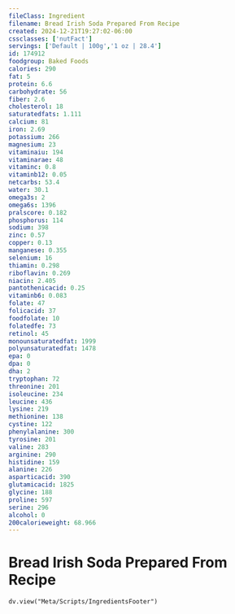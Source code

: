 ```yaml
---
fileClass: Ingredient
filename: Bread Irish Soda Prepared From Recipe
created: 2024-12-21T19:27:02-06:00
cssclasses: ['nutFact']
servings: ['Default | 100g','1 oz | 28.4']
id: 174912
foodgroup: Baked Foods
calories: 290
fat: 5
protein: 6.6
carbohydrate: 56
fiber: 2.6
cholesterol: 18
saturatedfats: 1.111
calcium: 81
iron: 2.69
potassium: 266
magnesium: 23
vitaminaiu: 194
vitaminarae: 48
vitaminc: 0.8
vitaminb12: 0.05
netcarbs: 53.4
water: 30.1
omega3s: 2
omega6s: 1396
pralscore: 0.182
phosphorus: 114
sodium: 398
zinc: 0.57
copper: 0.13
manganese: 0.355
selenium: 16
thiamin: 0.298
riboflavin: 0.269
niacin: 2.405
pantothenicacid: 0.25
vitaminb6: 0.083
folate: 47
folicacid: 37
foodfolate: 10
folatedfe: 73
retinol: 45
monounsaturatedfat: 1999
polyunsaturatedfat: 1478
epa: 0
dpa: 0
dha: 2
tryptophan: 72
threonine: 201
isoleucine: 234
leucine: 436
lysine: 219
methionine: 138
cystine: 122
phenylalanine: 300
tyrosine: 201
valine: 283
arginine: 290
histidine: 159
alanine: 226
asparticacid: 390
glutamicacid: 1825
glycine: 188
proline: 597
serine: 296
alcohol: 0
200calorieweight: 68.966
---
```


# Bread Irish Soda Prepared From Recipe

```dataviewjs
dv.view("Meta/Scripts/IngredientsFooter")
```